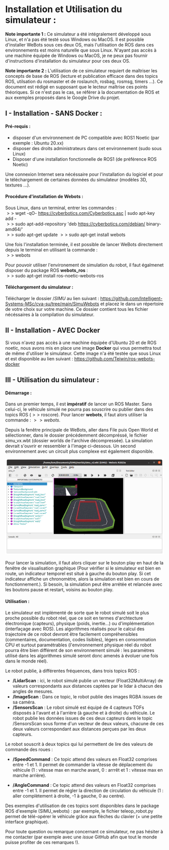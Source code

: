 # Installation et Utilisation du simulateur :
**Note importante 1 :** Ce simulateur a été intégralement développé sous Linux, et n'a pas été testé sous Windows ou MacOS. Il est possible d'installer WeBots sous ces deux OS, mais l'utilisation de ROS dans ces environnements est moins naturelle que sous Linux. N'ayant pas accès à une machine équipée de Windows ou MacOS, je ne peux pas fournir d'instructions d'installation du simulateur pour ces deux OS.   
  
**Note importante 2 :** L'utilisation de ce simulateur requiert de maîtriser les concepts de base de ROS (lecture et publication efficace dans des topics ROS, utilsation du rosmaster et de roslaunch, rosbag, rosmsg, timers ...). Ce document est rédigé en supposant que le lecteur maîtrise ces points théoriques. Si ce n'est pas le cas, se référer à la documentation de ROS et aux exemples proposés dans le Google Drive du projet.  

## I - Installation - SANS Docker : 
#### Pré-requis : 
- disposer d'un environnement de PC compatible avec ROS1 Noetic (par exemple : Ubuntu 20.xx)
- disposer des droits administrateurs dans cet environnement (sudo sous Linux)
- Disposer d'une installation fonctionnelle de ROS1 (de préférence ROS Noetic)

Une connexion Internet sera nécéssaire pour l'installation du logiciel et pour le téléchargement de certaines données du simulateur (modèles 3D, textures ...). 

#### Procédure d'installation de Webots : 
Sous Linux, dans un terminal, entrer les commandes :   
$>>$ wget -qO- https://cyberbotics.com/Cyberbotics.asc | sudo apt-key add -  
$>>$ sudo apt-add-repository 'deb https://cyberbotics.com/debian/ binary-amd64/'  
$>>$ sudo apt-get update
$>>$ sudo apt-get install webots  
  
Une fois l'installation terminée,  il est possible de lancer WeBots directement depuis le terminal en utilisant la commande :  
$>>$ webots  
  
Pour pouvoir utiliser l'environement de simulation du robot, il faut égalmenet disposer du package ROS **webots_ros** :    
$>>$ sudo apt-get install ros-noetic-webots-ros

#### Téléchargement du simulateur : 
Télécharger le dossier $/SIMU$ au lien suivant : https://github.com/Intelligent-Systems-MSc/cva-su/tree/main/SimuWebots et placez le dans un répertoire de votre choix sur votre machine. Ce dossier contient tous les fichier nécéssaires à la compilation du simulateur. 

## II - Installation - AVEC Docker 
Si vous n'avez pas accès à une machine équipée d'Ubuntu 20 et de ROS noetic, nous avons mis en place une image **Docker** qui vous permettra tout de même d'utiliser le simulateur. Cette image n'a été testée que sous Linux et est disponible au lien suivant : https://github.com/Teiwin/ros-webots-docker

## III - Utilisation du simulateur : 
#### Démarrage : 
Dans un premier temps, il est **impératif** de lancer un ROS Master. Sans celui-ci, le véhicule simulé ne pourra pas souscrire ou publier dans des topics ROS ($>>$ roscore).  Pour lancer **webots**, il faut alors utiliser la commande : $>> webots$.  
  
Depuis la fenêtre principale de WeBots, aller dans File puis Open World  et sélectionner, dans le dossier précédemment décompréssé, le fichier simu_vx.wbt (dossier worlds de l'archive décompressée).  La simulation devrait s'ouvrir er ressembler à l'image ci-dessous. Un second environnement avec un circuit plus complexe est également disponible.   

<img src="https://github.com/Intelligent-Systems-MSc/cva-su/blob/main/SimuWebots/SIMU.png" width="600">  
  
Pour lancer la simulation, il faut alors cliquer sur le bouton  play en haut de la fenêtre de visualisation graphique (Pour vérifier si le simulateur est bien en route, un indicateur temporel est situé à gauche du bouton play. Si cet indicateur affiche un chronomètre, alors la simulation est bien en cours de fonctionnement.). Si besoin, la simulation peut être arrétée et relancée avec les boutons pause et restart, voisins au bouton play. 

#### Utilisation : 
Le simulateur est implémenté de sorte que le robot simulé soit le plus proche possible du robot réel, que ce soit en termes d'archtecture électronique (capteurs), physique (poids, inertie...) ou d'implémentation (interfaçage avec ROS). Les algorithmes réalisés pour le calcul des trajectoire de ce robot devront être facilement compréhensibles (commentaires, documentation, codes lisibles), légers en consommation CPU et surtout paramétrables (l'environnement physique réel du robot pourra être bien différent de son environnement simulé : les paramètres utilisé dans les algorithmes simulé seront donc amenés à évoluer une fois dans le monde réel).    
  
Le robot publie, à différentes fréquences, dans trois topics ROS : 
- **/LidarScan** : ici, le robot simulé publie un vecteur (Float32MultiArray) de valeurs correspondants aux distances captées par le lidar à chacun des angles de mesures. 
- **/ImageScan** : Dans ce topic, le robot publie des images RGBA issues de sa caméra.
- **/SensorsScan** : Le robot simulé est équipé de 4 capteurs TOFs disposés à l'avant et à l'arrière (à gauche et à droite) du véhicule. Le robot publie les données issues de ces deux capteurs dans le topic /SensorsScan sous forme d'un vecteur de deux valeurs, chacune de ces deux valeurs correspondant aux distances perçues par les deux capteurs.  
  
Le robot souscrit à deux topics qui lui permettent de lire des valeurs de commande des roues :
- **/SpeedCommand**  : Ce topic attend des valeurs en Float32 comprises entre -1 et 1. Il permet de commander la vitesse de déplacement du véhicule (1 : vitesse max en marche avant, 0 : arrrêt et 1 : vitesse max en marche arrière).  

- **/AngleCommand**  : Ce topic attend des valeurs en Float32 comprises entre -1 et 1. Il permet de régler la direction de circulation du véhicule (1 : aller complètement à droite, -1 à gauche, 0 au centre).  
  
Des exemples d'utilisation de ces topics sont disponibles dans le package ROS d'exemple (SIMU_webots) : par exemple, le fichier teleop_robot.py permet de télé-opérer le véhicule grâce aux flèches du clavier (+ une petite interface graphique).   
  
Pour toute question ou remarque concernant ce simulateur, ne pas hésiter à me contacter (par exemple avec une *issue*  GitHub afin que tout le monde puisse profiter de ces remarques !). 
